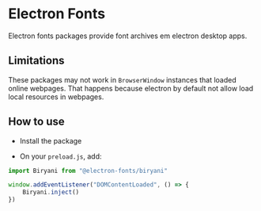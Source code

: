 # Electron Fonts

Electron fonts packages provide font archives em electron desktop apps.

## Limitations

These packages may not work in `BrowserWindow` instances that loaded online webpages. That happens because electron by default not allow load local resources in webpages.

## How to use

* Install the package

* On your `preload.js`, add:

```ts
import Biryani from "@electron-fonts/biryani"

window.addEventListener("DOMContentLoaded", () => {
    Biryani.inject()
})
```